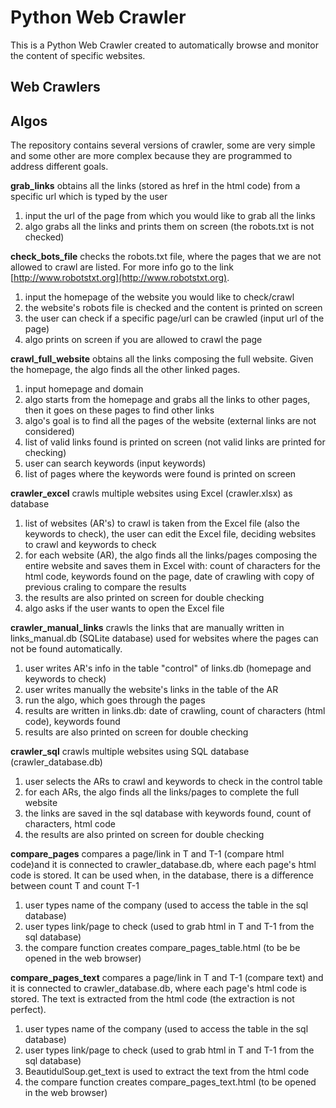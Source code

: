 # Python Web Crawler

This is a Python Web Crawler created to automatically browse and monitor the content of 
specific websites.

## Web Crawlers


## Algos

The repository contains several versions of crawler, some are very simple and some other 
are more complex because they are programmed to address different goals.

**grab_links** obtains all the links (stored as href in the html code) from a specific url which is typed by the user  

1. input the url of the page from which you would like to grab all the links
2. algo grabs all the links and prints them on screen (the robots.txt is not checked)


**check_bots_file** checks the robots.txt file, where the pages that we are not allowed to crawl are listed. 
For more info go to the link [http://www.robotstxt.org](http://www.robotstxt.org).

1. input the homepage of the website you would like to check/crawl
2. the website's robots file is checked and the content is printed on screen
3. the user can check if a specific page/url can be crawled (input url of the page)
4. algo prints on screen if you are allowed to crawl the page


**crawl_full_website** obtains all the links composing the full website. Given the homepage, the algo finds all the other linked pages.

1. input homepage and domain
2. algo starts from the homepage and grabs all the links to other pages, then it goes on these pages to find other links
3. algo's goal is to find all the pages of the website (external links are not considered)
4. list of valid links found is printed on screen (not valid links are printed for checking)
5. user can search keywords (input keywords)
6. list of pages where the keywords were found is printed on screen

**crawler_excel** crawls multiple websites using Excel (crawler.xlsx) as database

1. list of websites (AR's) to crawl is taken from the Excel file (also the keywords to check), the user can edit the Excel file, deciding websites to crawl and keywords to check
2. for each website (AR), the algo finds all the links/pages composing the entire website and saves them in Excel with: count of characters for the html code, 
keywords found on the page, date of crawling with copy of previous craling to compare the results
3. the results are also printed on screen for double checking
4. algo asks if the user wants to open the Excel file						

**crawler_manual_links** crawls the links that are manually written in links_manual.db (SQLite database) used for websites where the pages can not be found automatically.

1. user writes AR's info in the table "control" of links.db (homepage and keywords to check)
2. user writes manually the website's links in the table of the AR
3. run the algo, which goes through the pages
4. results are written in links.db: date of crawling, count of characters (html code), keywords found
5. results are also printed on screen for double checking


**crawler_sql** crawls multiple websites using SQL database (crawler_database.db)

1. user selects the ARs to crawl and keywords to check in the control table
2. for each ARs, the algo finds all the links/pages to complete the full website
3. the links are saved in the sql database with keywords found, count of characters, html code
4. the results are also printed on screen for double checking 


**compare_pages** compares a page/link in T and T-1 (compare html code)and it is connected to crawler_database.db, where each page's html code is stored. 
It can be used when, in the database, there is a difference between count T and count T-1
  
1. user types name of the company (used to access the table in the sql database)
2. user types link/page to check (used to grab html in T and T-1 from the sql database)
3. the compare function creates compare_pages_table.html (to be be opened in the web browser)


**compare_pages_text** compares a page/link in T and T-1 (compare text) and it is connected to crawler_database.db, where each page's html code is stored. 
The text is extracted from the html code (the extraction is not perfect).  

1. user types name of the company (used to access the table in the sql database)
2. user types link/page to check (used to grab html in T and T-1 from the sql database)
3. BeautidulSoup.get_text is used to extract the text from the html code
4. the compare function creates compare_pages_text.html (to be opened in the web browser)